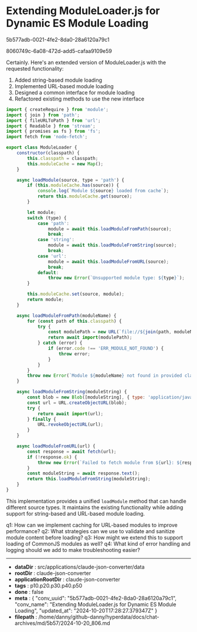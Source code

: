 # Extending ModuleLoader.js for Dynamic ES Module Loading

5b577adb-0021-4fe2-8da0-28a6120a79c1

8060749c-6a08-472d-add5-cafaa9109e59

 Certainly. Here's an extended version of ModuleLoader.js with the requested functionality:

1. Added string-based module loading
2. Implemented URL-based module loading
3. Designed a common interface for module loading
4. Refactored existing methods to use the new interface

```javascript
import { createRequire } from 'module';
import { join } from 'path';
import { fileURLToPath } from 'url';
import { Readable } from 'stream';
import { promises as fs } from 'fs';
import fetch from 'node-fetch';

export class ModuleLoader {
    constructor(classpath) {
        this.classpath = classpath;
        this.moduleCache = new Map();
    }

    async loadModule(source, type = 'path') {
        if (this.moduleCache.has(source)) {
            console.log(`Module ${source} loaded from cache`);
            return this.moduleCache.get(source);
        }

        let module;
        switch (type) {
            case 'path':
                module = await this.loadModuleFromPath(source);
                break;
            case 'string':
                module = await this.loadModuleFromString(source);
                break;
            case 'url':
                module = await this.loadModuleFromURL(source);
                break;
            default:
                throw new Error(`Unsupported module type: ${type}`);
        }

        this.moduleCache.set(source, module);
        return module;
    }

    async loadModuleFromPath(moduleName) {
        for (const path of this.classpath) {
            try {
                const modulePath = new URL(`file://${join(path, moduleName)}.js`).href;
                return await import(modulePath);
            } catch (error) {
                if (error.code !== 'ERR_MODULE_NOT_FOUND') {
                    throw error;
                }
            }
        }
        throw new Error(`Module ${moduleName} not found in provided classpath`);
    }

    async loadModuleFromString(moduleString) {
        const blob = new Blob([moduleString], { type: 'application/javascript' });
        const url = URL.createObjectURL(blob);
        try {
            return await import(url);
        } finally {
            URL.revokeObjectURL(url);
        }
    }

    async loadModuleFromURL(url) {
        const response = await fetch(url);
        if (!response.ok) {
            throw new Error(`Failed to fetch module from ${url}: ${response.statusText}`);
        }
        const moduleString = await response.text();
        return this.loadModuleFromString(moduleString);
    }
}
```

This implementation provides a unified `loadModule` method that can handle different source types. It maintains the existing functionality while adding support for string-based and URL-based module loading.

q1: How can we implement caching for URL-based modules to improve performance?
q2: What strategies can we use to validate and sanitize module content before loading?
q3: How might we extend this to support loading of CommonJS modules as well?
q4: What kind of error handling and logging should we add to make troubleshooting easier?

---

* **dataDir** : src/applications/claude-json-converter/data
* **rootDir** : claude-json-converter
* **applicationRootDir** : claude-json-converter
* **tags** : p10.p20.p30.p40.p50
* **done** : false
* **meta** : {
  "conv_uuid": "5b577adb-0021-4fe2-8da0-28a6120a79c1",
  "conv_name": "Extending ModuleLoader.js for Dynamic ES Module Loading",
  "updated_at": "2024-10-20T17:28:27.379347Z"
}
* **filepath** : /home/danny/github-danny/hyperdata/docs/chat-archives/md/5b57/2024-10-20_806.md